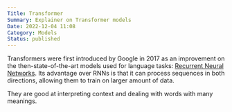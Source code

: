 ```yaml
---
Title: Transformer
Summary: Explainer on Transformer models
Date: 2022-12-04 11:08
Category: Models
Status: published
---
```

Transformers were first introduced by Google in 2017 as an improvement on the then-state-of-the-art models used for language tasks: [Recurrent Neural Networks](). Its advantage over RNNs is that it can process sequences in both directions, allowing them to train on larger amount of data.

They are good at interpreting context and dealing with words with many meanings.
